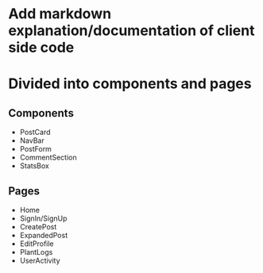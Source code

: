 # Add markdown explanation/documentation of client side code

# Divided into components and pages
## Components
- PostCard
- NavBar
- PostForm
- CommentSection
- StatsBox

## Pages
- Home
- SignIn/SignUp
- CreatePost
- ExpandedPost
- EditProfile
- PlantLogs
- UserActivity
